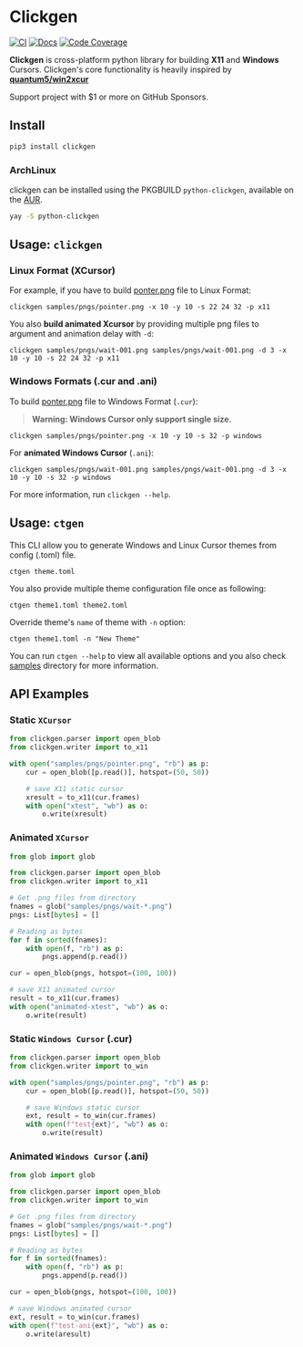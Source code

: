 # Clickgen

[![CI](https://github.com/ful1e5/clickgen/actions/workflows/ci.yml/badge.svg)](https://github.com/ful1e5/clickgen/actions/workflows/ci.yml)
[![Docs](https://readthedocs.org/projects/clickgen/badge/?version=latest)](https://clickgen.readthedocs.io/en/latest/)
[![Code Coverage](https://codecov.io/gh/ful1e5/clickgen/branch/main/graph/badge.svg)](https://codecov.io/gh/ful1e5/clickgen)

**Clickgen** is cross-platform python library for building **X11** and **Windows** Cursors.
Clickgen's core functionality is heavily inspired by **[quantum5/win2xcur](https://github.com/quantum5/win2xcur)**

Support project with $1 or more on GitHub Sponsors.

## Install

```bash
pip3 install clickgen
```

### ArchLinux

clickgen can be installed using the PKGBUILD `python-clickgen`, available on the
[AUR](https://aur.archlinux.org/packages/python-clickgen).

```bash
yay -S python-clickgen
```

## Usage: `clickgen`

### Linux Format (XCursor)

For example, if you have to build [ponter.png](https://github.com/ful1e5/clickgen/blob/main/samples/pngs/pointer.png)
file to Linux Format:

```
clickgen samples/pngs/pointer.png -x 10 -y 10 -s 22 24 32 -p x11
```

You also **build animated Xcursor** by providing multiple png files to argument and animation delay with `-d`:

```
clickgen samples/pngs/wait-001.png samples/pngs/wait-001.png -d 3 -x 10 -y 10 -s 22 24 32 -p x11
```

### Windows Formats (.cur and .ani)

To build [ponter.png](https://github.com/ful1e5/clickgen/blob/main/samples/pngs/pointer.png)
file to Windows Format (`.cur`):

> **Warning: Windows Cursor only support single size.**

```
clickgen samples/pngs/pointer.png -x 10 -y 10 -s 32 -p windows
```

For **animated Windows Cursor** (`.ani`):

```
clickgen samples/pngs/wait-001.png samples/pngs/wait-001.png -d 3 -x 10 -y 10 -s 32 -p windows
```

For more information, run `clickgen --help`.

## Usage: `ctgen`

This CLI allow you to generate Windows and Linux Cursor themes from config (.toml) file.

```
ctgen theme.toml
```

You also provide multiple theme configuration file once as following:

```
ctgen theme1.toml theme2.toml
```

Override theme's `name` of theme with `-n` option:

```
ctgen theme1.toml -n "New Theme"
```

You can run `ctgen --help` to view all available options and you also check
[samples](https://github.com/ful1e5/clickgen/blob/main/samples) directory for more information.

## API Examples

### Static `XCursor`

```python
from clickgen.parser import open_blob
from clickgen.writer import to_x11

with open("samples/pngs/pointer.png", "rb") as p:
    cur = open_blob([p.read()], hotspot=(50, 50))

    # save X11 static cursor
    xresult = to_x11(cur.frames)
    with open("xtest", "wb") as o:
        o.write(xresult)
```

### Animated `XCursor`

```python
from glob import glob

from clickgen.parser import open_blob
from clickgen.writer import to_x11

# Get .png files from directory
fnames = glob("samples/pngs/wait-*.png")
pngs: List[bytes] = []

# Reading as bytes
for f in sorted(fnames):
    with open(f, "rb") as p:
        pngs.append(p.read())

cur = open_blob(pngs, hotspot=(100, 100))

# save X11 animated cursor
result = to_x11(cur.frames)
with open("animated-xtest", "wb") as o:
    o.write(result)
```

### Static `Windows Cursor` (.cur)

```python
from clickgen.parser import open_blob
from clickgen.writer import to_win

with open("samples/pngs/pointer.png", "rb") as p:
    cur = open_blob([p.read()], hotspot=(50, 50))

    # save Windows static cursor
    ext, result = to_win(cur.frames)
    with open(f"test{ext}", "wb") as o:
        o.write(result)
```

### Animated `Windows Cursor` (.ani)

```python
from glob import glob

from clickgen.parser import open_blob
from clickgen.writer import to_win

# Get .png files from directory
fnames = glob("samples/pngs/wait-*.png")
pngs: List[bytes] = []

# Reading as bytes
for f in sorted(fnames):
    with open(f, "rb") as p:
        pngs.append(p.read())

cur = open_blob(pngs, hotspot=(100, 100))

# save Windows animated cursor
ext, result = to_win(cur.frames)
with open(f"test-ani{ext}", "wb") as o:
    o.write(aresult)
```
